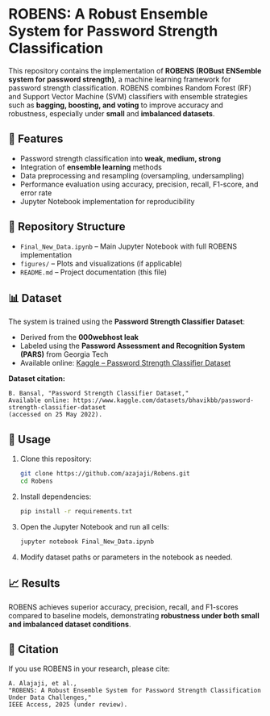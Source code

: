 # ROBENS: A Robust Ensemble System for Password Strength Classification

This repository contains the implementation of **ROBENS (ROBust ENSemble system for password strength)**, a machine learning framework for password strength classification. ROBENS combines Random Forest (RF) and Support Vector Machine (SVM) classifiers with ensemble strategies such as **bagging, boosting, and voting** to improve accuracy and robustness, especially under **small** and **imbalanced datasets**.

## 📌 Features
- Password strength classification into **weak, medium, strong**
- Integration of **ensemble learning** methods
- Data preprocessing and resampling (oversampling, undersampling)
- Performance evaluation using accuracy, precision, recall, F1-score, and error rate
- Jupyter Notebook implementation for reproducibility

## 📂 Repository Structure
- `Final_New_Data.ipynb` – Main Jupyter Notebook with full ROBENS implementation  
- `figures/` – Plots and visualizations (if applicable)  
- `README.md` – Project documentation (this file)  

## 📊 Dataset
The system is trained using the **Password Strength Classifier Dataset**:
- Derived from the **000webhost leak**  
- Labeled using the **Password Assessment and Recognition System (PARS)** from Georgia Tech  
- Available online: [Kaggle – Password Strength Classifier Dataset](https://www.kaggle.com/datasets/bhavikbb/password-strength-classifier-dataset)

**Dataset citation:**
```
B. Bansal, "Password Strength Classifier Dataset," 
Available online: https://www.kaggle.com/datasets/bhavikbb/password-strength-classifier-dataset 
(accessed on 25 May 2022).
```

## 🚀 Usage
1. Clone this repository:
   ```bash
   git clone https://github.com/azajaji/Robens.git
   cd Robens
   ```

2. Install dependencies:
   ```bash
   pip install -r requirements.txt
   ```

3. Open the Jupyter Notebook and run all cells:
   ```bash
   jupyter notebook Final_New_Data.ipynb
   ```

4. Modify dataset paths or parameters in the notebook as needed.

## 📈 Results
ROBENS achieves superior accuracy, precision, recall, and F1-scores compared to baseline models, demonstrating **robustness under both small and imbalanced dataset conditions**.

## 📝 Citation
If you use ROBENS in your research, please cite:

```
A. Alajaji, et al., 
"ROBENS: A Robust Ensemble System for Password Strength Classification Under Data Challenges," 
IEEE Access, 2025 (under review).
```


